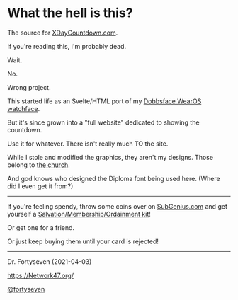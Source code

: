 # What the hell is this?

The source for [XDayCountdown.com](https://XDayCountdown.com/).

If you're reading this, I'm probably dead.

Wait.

No.

Wrong project.

This started life as an Svelte/HTML port of my [Dobbsface WearOS watchface](https://play.google.com/store/apps/details?id=com.bytestemplar.subgeniuswatchface).

But it's since grown into a "full website" dedicated to showing the countdown.

Use it for whatever. There isn't really much TO the site.

While I stole and modified the graphics, they aren't my designs. Those belong to [the church](http://subgenius.com/).

And god knows who designed the Diploma font being used here. (Where did I even get it from?)

---

If you're feeling spendy, throw some coins over on [SubGenius.com](http://SubGenius.com/) and get yourself a [Salvation/Membership/Ordainment kit](http://www.subgenius.com/scatalog/membership.htm)!

Or get one for a friend.

Or just keep buying them until your card is rejected!

---

Dr. Fortyseven (2021-04-03)

https://Network47.org/

[@fortyseven](https://twitter.com/fortyseven)
